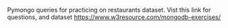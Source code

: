 Pymongo queries for practicing on restaurants dataset.
Vist this link for questions, and dataset
https://www.w3resource.com/mongodb-exercises/